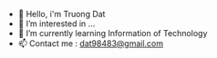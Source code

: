 - 👋 Hello, i'm Truong Dat
- 👀 I’m interested in ...
- 🌱 I’m currently learning Information of Technology
- 📫 Contact me : dat98483@gmail.com
